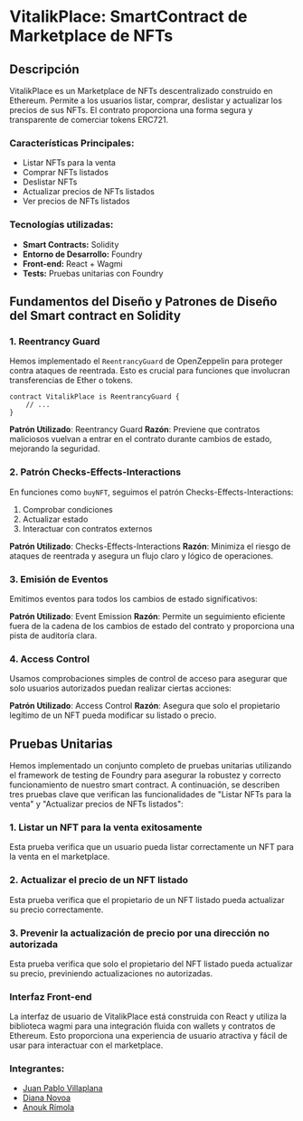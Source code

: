 # VitalikPlace: SmartContract de Marketplace de NFTs

## Descripción

VitalikPlace es un Marketplace de NFTs descentralizado construido en Ethereum. Permite a los usuarios listar, comprar, deslistar y actualizar los precios de sus NFTs. El contrato proporciona una forma segura y transparente de comerciar tokens ERC721.

### Características Principales:
- Listar NFTs para la venta
- Comprar NFTs listados
- Deslistar NFTs
- Actualizar precios de NFTs listados
- Ver precios de NFTs listados

### Tecnologías utilizadas:
- **Smart Contracts:** Solidity
- **Entorno de Desarrollo:** Foundry
- **Front-end:** React + Wagmi
- **Tests:** Pruebas unitarias con Foundry

## Fundamentos del Diseño y Patrones de Diseño del Smart contract en Solidity

### 1. Reentrancy Guard

Hemos implementado el `ReentrancyGuard` de OpenZeppelin para proteger contra ataques de reentrada. Esto es crucial para funciones que involucran transferencias de Ether o tokens.

```solidity
contract VitalikPlace is ReentrancyGuard {
    // ...
}
```

**Patrón Utilizado**: Reentrancy Guard
**Razón**: Previene que contratos maliciosos vuelvan a entrar en el contrato durante cambios de estado, mejorando la seguridad.

### 2. Patrón Checks-Effects-Interactions

En funciones como `buyNFT`, seguimos el patrón Checks-Effects-Interactions:

1. Comprobar condiciones
2. Actualizar estado
3. Interactuar con contratos externos

**Patrón Utilizado**: Checks-Effects-Interactions
**Razón**: Minimiza el riesgo de ataques de reentrada y asegura un flujo claro y lógico de operaciones.

### 3. Emisión de Eventos

Emitimos eventos para todos los cambios de estado significativos:

**Patrón Utilizado**: Event Emission
**Razón**: Permite un seguimiento eficiente fuera de la cadena de los cambios de estado del contrato y proporciona una pista de auditoría clara.

### 4. Access Control

Usamos comprobaciones simples de control de acceso para asegurar que solo usuarios autorizados puedan realizar ciertas acciones:

**Patrón Utilizado**: Access Control
**Razón**: Asegura que solo el propietario legítimo de un NFT pueda modificar su listado o precio.

## Pruebas Unitarias

Hemos implementado un conjunto completo de pruebas unitarias utilizando el framework de testing de Foundry para asegurar la robustez y correcto funcionamiento de nuestro smart contract. A continuación, se describen tres pruebas clave que verifican las funcionalidades de "Listar NFTs para la venta" y "Actualizar precios de NFTs listados":

### 1. Listar un NFT para la venta exitosamente

Esta prueba verifica que un usuario pueda listar correctamente un NFT para la venta en el marketplace.

### 2. Actualizar el precio de un NFT listado

Esta prueba verifica que el propietario de un NFT listado pueda actualizar su precio correctamente.

### 3. Prevenir la actualización de precio por una dirección no autorizada

Esta prueba verifica que solo el propietario del NFT listado pueda actualizar su precio, previniendo actualizaciones no autorizadas.

### Interfaz Front-end

La interfaz de usuario de VitalikPlace está construida con React y utiliza la biblioteca wagmi para una integración fluida con wallets y contratos de Ethereum. Esto proporciona una experiencia de usuario atractiva y fácil de usar para interactuar con el marketplace.

### Integrantes: 
- [Juan Pablo Villaplana](https://github.com/PabloVillaplana)
- [Diana Novoa](https://github.com/nov0ax)
- [Anouk Rímola](https://github.com/AnoukRImola)
